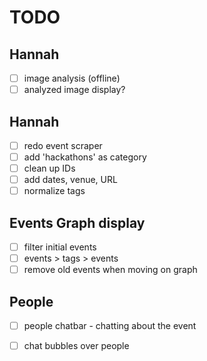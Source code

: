 # TODO

## Hannah
- [ ] image analysis (offline)
- [ ] analyzed image display?

## Hannah
- [ ] redo event scraper
- [ ] add 'hackathons' as category
- [ ] clean up IDs
- [ ] add dates, venue, URL
- [ ] normalize tags

## Events Graph display
- [ ] filter initial events
- [ ] events > tags > events
- [ ] remove old events when moving on graph

## People
- [ ] people chatbar - chatting about the event
- [ ] chat bubbles over people

